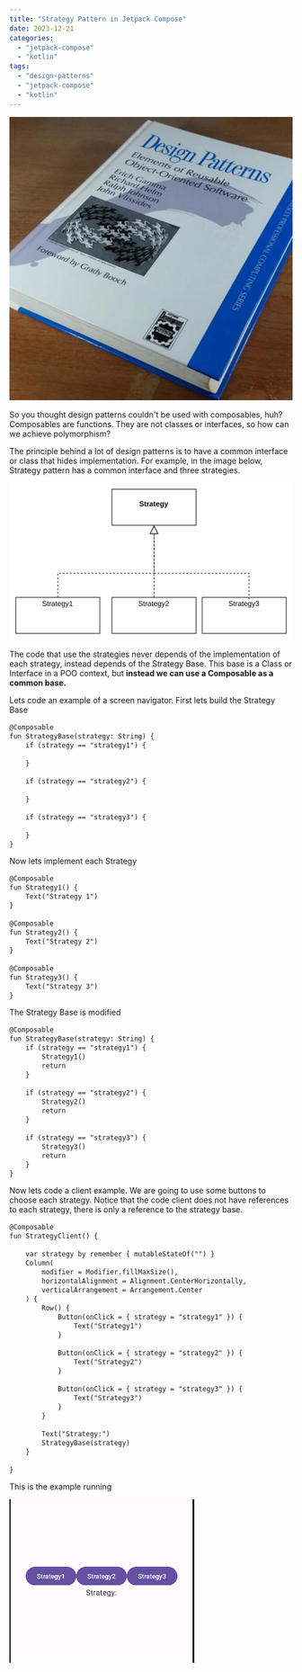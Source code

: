 ```yaml
---
title: "Strategy Pattern in Jetpack Compose"
date: 2023-12-21
categories: 
  - "jetpack-compose"
  - "kotlin"
tags: 
  - "design-patterns"
  - "jetpack-compose"
  - "kotlin"
---
```


![](images/image-50-1024x1024.png)

So you thought design patterns couldn't be used with composables, huh? Composables are functions. They are not classes or interfaces, so how can we achieve polymorphism?

The principle behind a lot of design patterns is to have a common interface or class that hides implementation. For example, in the image below, Strategy pattern has a common interface and three strategies.

![](images/image-51-1024x567.png)

The code that use the strategies never depends of the implementation of each strategy, instead depends of the Strategy Base. This base is a Class or Interface in a POO context, but **instead we can use a Composable as a common base.**

Lets code an example of a screen navigator. First lets build the Strategy Base

```
@Composable
fun StrategyBase(strategy: String) {
    if (strategy == "strategy1") {
        
    }

    if (strategy == "strategy2") {
        
    }

    if (strategy == "strategy3") {
      
    }
}
```

Now lets implement each Strategy

```
@Composable
fun Strategy1() {
    Text("Strategy 1")
}

@Composable
fun Strategy2() {
    Text("Strategy 2")
}

@Composable
fun Strategy3() {
    Text("Strategy 3")
}
```

The Strategy Base is modified

```
@Composable
fun StrategyBase(strategy: String) {
    if (strategy == "strategy1") {
        Strategy1()
        return
    }

    if (strategy == "strategy2") {
        Strategy2()
        return
    }

    if (strategy == "strategy3") {
        Strategy3()
        return
    }
}
```

Now lets code a client example. We are going to use some buttons to choose each strategy. Notice that the code client does not have references to each strategy, there is only a reference to the strategy base.

```
@Composable
fun StrategyClient() {

    var strategy by remember { mutableStateOf("") }
    Column(
        modifier = Modifier.fillMaxSize(),
        horizontalAlignment = Alignment.CenterHorizontally,
        verticalArrangement = Arrangement.Center
    ) {
        Row() {
            Button(onClick = { strategy = "strategy1" }) {
                Text("Strategy1")
            }

            Button(onClick = { strategy = "strategy2" }) {
                Text("Strategy2")
            }

            Button(onClick = { strategy = "strategy3" }) {
                Text("Strategy3")
            }
        }

        Text("Strategy:")
        StrategyBase(strategy)
    }

}
```

This is the example running

![](images/Peek-2023-12-20-17-37-5.gif)
